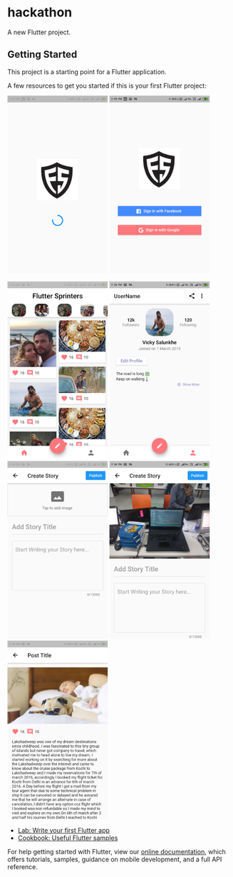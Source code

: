  # hackathon

A new Flutter project.

## Getting Started

This project is a starting point for a Flutter application.

A few resources to get you started if this is your first Flutter project:

<img src="https://github.com/VickySalunkhe/FlutterHackathon/blob/master/7.png" height=400>        <img src="https://github.com/VickySalunkhe/FlutterHackathon/blob/master/6.png" height=400>      

<img src="https://github.com/VickySalunkhe/FlutterHackathon/blob/master/2.png" height=400>      <img src="https://github.com/VickySalunkhe/FlutterHackathon/blob/master/1.png" height=400>
<img src="https://github.com/VickySalunkhe/FlutterHackathon/blob/master/3.png" height=400>       <img src="https://github.com/VickySalunkhe/FlutterHackathon/blob/master/4.png" height=400>       <img src="https://github.com/VickySalunkhe/FlutterHackathon/blob/master/5.png" height=400>
- [Lab: Write your first Flutter app](https://flutter.dev/docs/get-started/codelab)
- [Cookbook: Useful Flutter samples](https://flutter.dev/docs/cookbook)

For help getting started with Flutter, view our
[online documentation](https://flutter.dev/docs), which offers tutorials,
samples, guidance on mobile development, and a full API reference.
